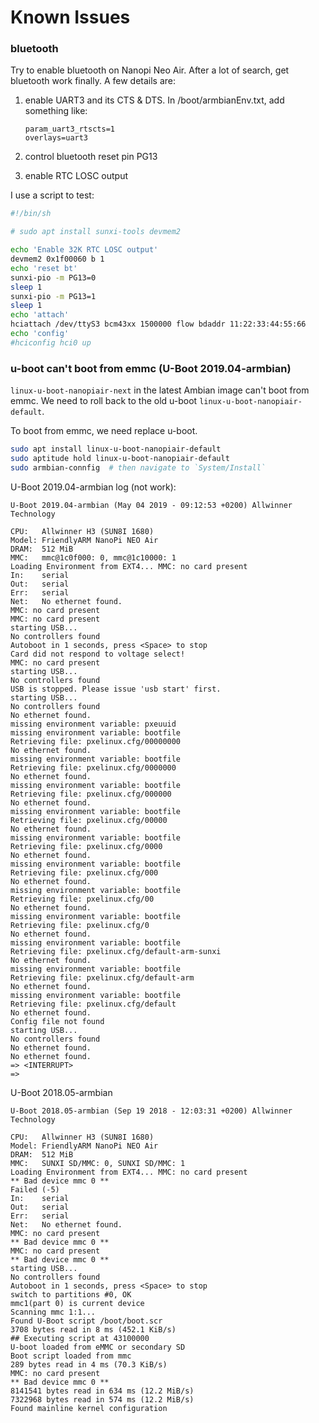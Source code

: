 Known Issues
============


### bluetooth
Try to enable bluetooth on Nanopi Neo Air. After a lot of search, get bluetooth work finally. A few details are:

 

1. enable UART3 and its CTS & DTS. In /boot/armbianEnv.txt, add something like:

  
   ```
   param_uart3_rtscts=1
   overlays=uart3
   ```

2. control bluetooth reset pin PG13
3. enable RTC LOSC output

 
I use a script to test:

```bash
#!/bin/sh

# sudo apt install sunxi-tools devmem2

echo 'Enable 32K RTC LOSC output'
devmem2 0x1f00060 b 1 
echo 'reset bt'
sunxi-pio -m PG13=0 
sleep 1
sunxi-pio -m PG13=1
sleep 1
echo 'attach'
hciattach /dev/ttyS3 bcm43xx 1500000 flow bdaddr 11:22:33:44:55:66
echo 'config'
#hciconfig hci0 up
```



### u-boot can't boot from emmc (U-Boot 2019.04-armbian)
`linux-u-boot-nanopiair-next` in the latest Ambian image can't boot from emmc.
We need to roll back to the old u-boot `linux-u-boot-nanopiair-default`.

To boot from emmc, we need replace u-boot.

```bash
sudo apt install linux-u-boot-nanopiair-default
sudo aptitude hold linux-u-boot-nanopiair-default
sudo armbian-connfig  # then navigate to `System/Install`
```

U-Boot 2019.04-armbian log (not work):
```
U-Boot 2019.04-armbian (May 04 2019 - 09:12:53 +0200) Allwinner Technology

CPU:   Allwinner H3 (SUN8I 1680)
Model: FriendlyARM NanoPi NEO Air
DRAM:  512 MiB
MMC:   mmc@1c0f000: 0, mmc@1c10000: 1
Loading Environment from EXT4... MMC: no card present
In:    serial
Out:   serial
Err:   serial
Net:   No ethernet found.
MMC: no card present
MMC: no card present
starting USB...
No controllers found
Autoboot in 1 seconds, press <Space> to stop
Card did not respond to voltage select!
MMC: no card present
starting USB...
No controllers found
USB is stopped. Please issue 'usb start' first.
starting USB...
No controllers found
No ethernet found.
missing environment variable: pxeuuid
missing environment variable: bootfile
Retrieving file: pxelinux.cfg/00000000
No ethernet found.
missing environment variable: bootfile
Retrieving file: pxelinux.cfg/0000000
No ethernet found.
missing environment variable: bootfile
Retrieving file: pxelinux.cfg/000000
No ethernet found.
missing environment variable: bootfile
Retrieving file: pxelinux.cfg/00000
No ethernet found.
missing environment variable: bootfile
Retrieving file: pxelinux.cfg/0000
No ethernet found.
missing environment variable: bootfile
Retrieving file: pxelinux.cfg/000
No ethernet found.
missing environment variable: bootfile
Retrieving file: pxelinux.cfg/00
No ethernet found.
missing environment variable: bootfile
Retrieving file: pxelinux.cfg/0
No ethernet found.
missing environment variable: bootfile
Retrieving file: pxelinux.cfg/default-arm-sunxi
No ethernet found.
missing environment variable: bootfile
Retrieving file: pxelinux.cfg/default-arm
No ethernet found.
missing environment variable: bootfile
Retrieving file: pxelinux.cfg/default
No ethernet found.
Config file not found
starting USB...
No controllers found
No ethernet found.
No ethernet found.
=> <INTERRUPT>
=>
```

U-Boot 2018.05-armbian
```
U-Boot 2018.05-armbian (Sep 19 2018 - 12:03:31 +0200) Allwinner Technology

CPU:   Allwinner H3 (SUN8I 1680)
Model: FriendlyARM NanoPi NEO Air
DRAM:  512 MiB
MMC:   SUNXI SD/MMC: 0, SUNXI SD/MMC: 1
Loading Environment from EXT4... MMC: no card present
** Bad device mmc 0 **
Failed (-5)
In:    serial
Out:   serial
Err:   serial
Net:   No ethernet found.
MMC: no card present
** Bad device mmc 0 **
MMC: no card present
** Bad device mmc 0 **
starting USB...
No controllers found
Autoboot in 1 seconds, press <Space> to stop
switch to partitions #0, OK
mmc1(part 0) is current device
Scanning mmc 1:1...
Found U-Boot script /boot/boot.scr
3708 bytes read in 8 ms (452.1 KiB/s)
## Executing script at 43100000
U-boot loaded from eMMC or secondary SD
Boot script loaded from mmc
289 bytes read in 4 ms (70.3 KiB/s)
MMC: no card present
** Bad device mmc 0 **
8141541 bytes read in 634 ms (12.2 MiB/s)
7322968 bytes read in 574 ms (12.2 MiB/s)
Found mainline kernel configuration
```